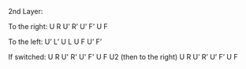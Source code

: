 2nd Layer:

To the right: U R U’ R’ U’ F’ U F

To the left: U’ L’ U L U F U’ F’

If switched: U R U' R' U' F' U F U2 (then to the right) U R U’ R’ U’ F’ U F
